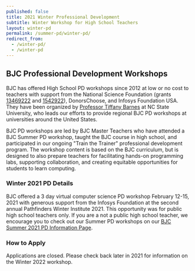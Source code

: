 ```yaml
---
published: false
title: 2021 Winter Professional Development
subtitle: Winter Workshop for High School Teachers
layout: winter-pd
permalink: /summer-pd/winter-pd/
redirect_from:
  - /winter-pd/
  - /winter-pd
---
```


<!-- TODO: The last redirect URLs are temporary. -->

## BJC Professional Development Workshops

[pd-interest-form-link]: https://bjc.link/BJCinterest2021
[pathfinders-email]: mailto:Pathfinders@infosysfoundationusaevents.org
[pathfinders-app-winter]: http://www.infosys.org/infosys-foundation-usa/pathfinders/winter/Pages/index.aspx
[tiffany]: https://eliza.csc.ncsu.edu/
[nsf-1]: https://nsf.gov/awardsearch/showAward?AWD_ID=1346922
[nsf-2]: https://nsf.gov/awardsearch/showAward?AWD_ID=1542922
[pd-email]: mailto:pd@bjc.berkeley.edu
[summer-pd]: https://bjc.berkeley.edu/summer-pd
<!--[pd-app-link]: https://bjc.link/PD2019App. -->
<!-- ## [For Reference Only: 2019 Informational Flyer]({{ site.baseurl }}/documents/bjc-pd-2019-flyer.pdf) -->

BJC has offered High School PD workshops since 2012 at low or no cost to teachers with support from the National Science Foundation (grants [13469222][nsf-1] and [1542922][nsf-2]), DonorsChoose, and Infosys Foundation USA. They have been organized by [Professor Tiffany Barnes][tiffany] at NC State University, who leads our efforts to provide regional BJC PD workshops at universities around the United States.

BJC PD workshops are led by BJC Master Teachers who have attended a BJC Summer PD workshop, taught the BJC course in high school, and participated in our ongoing "Train the Trainer" professional development program. The workshop content is based on the BJC curriculum, but is designed to also prepare teachers for facilitating hands-on programming labs, supporting collaboration, and creating equitable opportunities for students to learn computing.

### Winter 2021 PD Details

BJC offered a 3 day virtual computer science PD workshop February 12-15, 2021 with generous support from the Infosys Foundation at the second annual Pathfinders Winter Institute 2021. This opportunity was for public high school teachers only. If you are a not a public high school teacher, we encourage you to check out our Summer PD workshops on our [BJC Summer 2021 PD Information Page][summer-pd].

<!-- The total program cost per teacher is $2,341. The Foundation will be covering 70% ($1,638.70) for US public school teachers raising funds through school or districts. For teachers raising funds through Donorschoose.org, the Foundation is making a 3X match (previous years Pathfinders provided a 2X match), tripling each donation a teacher receives. Pathfinders will be making relevant accommodations with hotels this year, and teachers will receive fixed visa cards for meals. -->

[pathfinders-email]: mailto:Pathfinders@infosysfoundationusaevents.org

### How to Apply

Applications are closed. Please check back later in 2021 for information on the Winter 2022 workshop.

<!-- Please apply on the [Pathfinders Winter Institute Website][pathfinders-app-winter].

### Contact

If you have any questions about the PD workshop logistics and funding, please contact the [Pathfinders Team][pathfinders-email]. If you have any content related questions about the BJC PD workshop, please reach out to the [BJC PD Team][pd-email].
